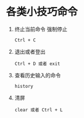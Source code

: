 # 各类小技巧命令
1. 终止当前命令 强制停止 
    ```
    Ctrl + C
    ```

2. 退出或者登出
    ```
    Ctrl + D 或者 exit
    ```

3. 查看历史输入的命令
    ```
    history
    ```
4. 清屏
    ```
    clear 或者 Ctrl + L
    ```